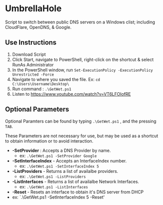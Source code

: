# UmbrellaHole
Script to switch between public DNS servers on a Windows clist; including CloudFlare, OpenDNS, & Google.

## Use Instructions
1. Download Script
2. Click Start, navigate to PowerShell, right-click on the shortcut & select RunAs Administrator
3. In the PowerShell window, run `Set-ExecutionPolicy -ExecutionPolicy Unrestricted -Force`
4. Navigate to where you saved the file. Ex: `cd C:\Users\Username\Desktop\`
5. Run command : `.\GetWet.ps1`
6. Listen to https://www.youtube.com/watch?v=VT6LFOIofRE

## Optional Parameters
Optional Paramters can be found by typing `.\GetWet.ps1` , and the pressing `TAB`.

These Parameters are not necessary for use, but may be used as a shortcut to obtain information or to avoid interaction.
- **-SetProvider** : Accepts a DNS Provider by name.
  - ex: `.\GetWet.ps1 -SetProvider Google` 
- **-SetInterfaceIndex** - Accepts an InterfaceIndex number.
  - ex: `.\GetWet.ps1 -SetInterfaceIndex 5`
- **-ListProviders** - Returns a list of availalbe providers.
  - ex: `.\GetWet.ps1 -ListProviders`
- **-ListInterfaces** - Returns a list of availalbe Network Interfaces.
  - ex: `.\GetWet.ps1 -ListInterfaces`
- **-Reset** - Resets an interface to obtain it's DNS server from DHCP
 - ex: `.\GetWet.ps1 -SetInterfaceIndex 5 -Reset'
